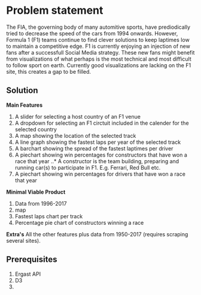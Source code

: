 # Problem statement

The FIA, the governing body of many automitive sports, have prediodically tried to decrease the speed of the cars from 1994 onwards. However, 
Formula 1 (F1) teams continue to find clever solutions to keep laptimes low to maintain a competitive edge. F1 is currently enjoying an 
injection of new fans after a successfull Social Media strategy. These new fans might benefit from visualizations of what perhaps is the most 
technical and most difficult to follow sport on earth. Currently good visualizations are lacking on the F1 site, this creates a gap to be filled.

## Solution

**Main Features**
1. A slider for selecting a host country of an F1 venue
2. A dropdown for selecting an F1 circtuit included in the calender for the selected country
3. A map showing the location of the selected track
4. A line graph showing the fastest laps per year of the selected track
5. A barchart showing the spread of the fastest laptimes per driver
6. A piechart showing win percentages for constructors that have won a race that year
..* A constructor is the team building, preparing and running car(s) to participate in F1. E.g. Ferrari, Red Bull etc.
7. A piechart showing win percentages for drivers that have won a race that year

**Minimal Viable Product**
1. Data from 1996-2017
2. map
3. Fastest laps chart per track
4. Percentage pie chart of constructors winning a race

**Extra's**
 All the other features plus data from 1950-2017 (requires scraping several sites).
 
 ## Prerequisites
 
 1. Ergast API
 2. D3
 3. 
